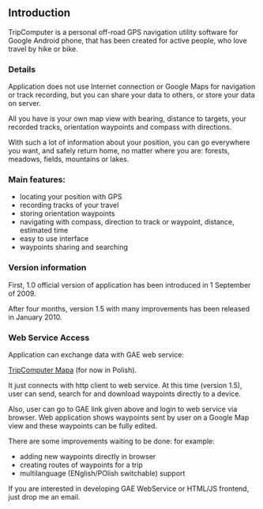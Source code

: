 ## Introduction ##
TripComputer is a personal off-road GPS navigation utility software for Google Android phone, that has been created for active people, who love travel by hike or bike.


### Details ###
Application does not use Internet connection or Google Maps for navigation or track recording, but you can share your data to others, or store your data on server.

All you have is your own map view with bearing, distance to targets, your recorded tracks, orientation waypoints and compass with directions.

With such a lot of information about your position, you can go everywhere you want, and safely return home, no matter where you are: forests, meadows, fields, mountains or lakes.


### Main features: ###
  * locating your position with GPS
  * recording tracks of your travel
  * storing orientation waypoints
  * navigating with compass, direction to track or waypoint, distance, estimated time
  * easy to use interface
  * waypoints sharing and searching


### Version information ###
First, 1.0 official version of application has been introduced in 1 September of 2009.

After four months, version 1.5 with many improvements has been released in January 2010.


### Web Service Access ###
Application can exchange data with GAE web service:

[TripComputer Mapa](http://tripcomputerwebservice.appspot.com) (for now in Polish).

It just connects with http client to web service. At this time (version 1.5), user can send, search for and download waypoints directly to a device.

Also, user can go to GAE link given above and login to web service via browser. Web application shows waypoints sent by user on a Google Map view and these waypoints can be fully edited.

There are some improvements waiting to be done: for example:
  * adding new waypoints directly in browser
  * creating routes of waypoints for a trip
  * multilanguage (ENglish/POlish switchable) support

If you are interested in developing GAE WebService or HTML/JS frontend, just drop me an email.